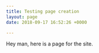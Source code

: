 ```yaml
---
title: Testing page creation
layout: page
date: 2018-09-17 16:52:26 +0000

---
```

Hey man, here is a page for the site.